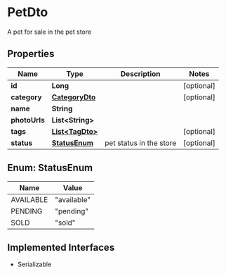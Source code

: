 

# PetDto

A pet for sale in the pet store

## Properties

| Name | Type | Description | Notes |
|------------ | ------------- | ------------- | -------------|
|**id** | **Long** |  |  [optional] |
|**category** | [**CategoryDto**](CategoryDto.md) |  |  [optional] |
|**name** | **String** |  |  |
|**photoUrls** | **List&lt;String&gt;** |  |  |
|**tags** | [**List&lt;TagDto&gt;**](TagDto.md) |  |  [optional] |
|**status** | [**StatusEnum**](#StatusEnum) | pet status in the store |  [optional] |



## Enum: StatusEnum

| Name | Value |
|---- | -----|
| AVAILABLE | &quot;available&quot; |
| PENDING | &quot;pending&quot; |
| SOLD | &quot;sold&quot; |


## Implemented Interfaces

* Serializable


